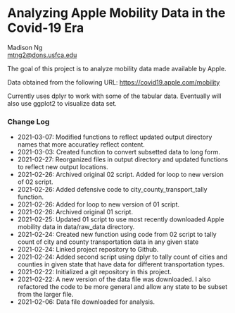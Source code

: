 # Analyzing Apple Mobility Data in the Covid-19 Era

Madison Ng  
mtng2@dons.usfca.edu

The goal of this project is to analyze mobility data made available by Apple.

Data obtained from the following URL:
https://covid19.apple.com/mobility

Currently uses dplyr to work with some of the tabular data. Eventually will also use ggplot2 to visualize data set.

### Change Log
* 2021-03-07: Modified functions to reflect updated output directory names that more accuratley reflect content.
* 2021-03-03: Created function to convert subsetted data to long form.
* 2021-02-27: Reorganized files in output directory and updated functions to reflect new output locations.
* 2021-02-26: Archived original 02 script. Added for loop to new version of 02 script.
* 2021-02-26: Added defensive code to city_county_transport_tally function.
* 2021-02-26: Added for loop to new version of 01 script.
* 2021-02-26: Archived original 01 script.
* 2021-02-25: Updated 01 script to use most recently downloaded Apple mobility data in data/raw_data directory.
* 2021-02-24: Created new function using code from 02 script to tally count of city and county transportation data in any given state
* 2021-02-24: Linked project repository to Github.
* 2021-02-24: Added second script using dplyr to tally count of cities and counties in given state that have data for different transportation types.
* 2021-02-22: Initialized a git repository in this project.
* 2021-02-22: A new version of the data file was downloaded. I also refactored the code to be more general and allow any state to be subset from the larger file.
* 2021-02-06: Data file downloaded for analysis.
